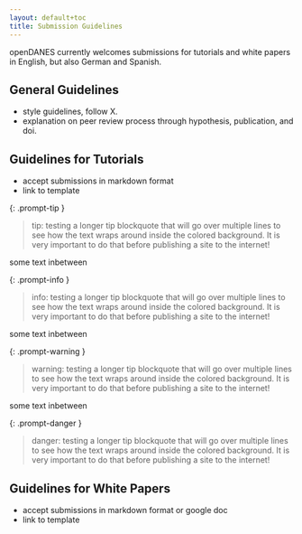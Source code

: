 ```yaml
---
layout: default+toc
title: Submission Guidelines
---
```


openDANES currently welcomes submissions for tutorials and white papers in English, but also German and Spanish.

## General Guidelines

- style guidelines, follow X.
- explanation on peer review process through hypothesis, publication, and doi.

## Guidelines for Tutorials

- accept submissions in markdown format
- link to template

{: .prompt-tip }
> tip: testing a longer tip blockquote that will go over multiple lines to see how the text wraps around inside the colored background. It is very important to do that before publishing a site to the internet!

some text inbetween

{: .prompt-info }
> info: testing a longer tip blockquote that will go over multiple lines to see how the text wraps around inside the colored background. It is very important to do that before publishing a site to the internet!

some text inbetween

{: .prompt-warning }
> warning: testing a longer tip blockquote that will go over multiple lines to see how the text wraps around inside the colored background. It is very important to do that before publishing a site to the internet!

some text inbetween

{: .prompt-danger }
> danger: testing a longer tip blockquote that will go over multiple lines to see how the text wraps around inside the colored background. It is very important to do that before publishing a site to the internet!

## Guidelines for White Papers

- accept submissions in markdown format or google doc
- link to template